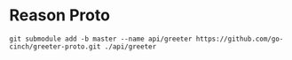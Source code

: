 # Reason Proto

```shell
git submodule add -b master --name api/greeter https://github.com/go-cinch/greeter-proto.git ./api/greeter
```